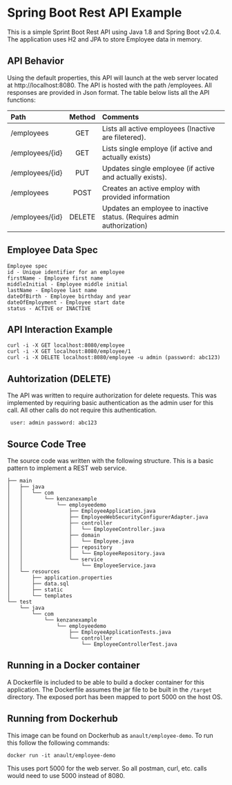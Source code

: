# Spring Boot Rest API Example
This is a simple Sprint Boot Rest API using Java 1.8 and Spring Boot v2.0.4. The application uses H2 and JPA to store Employee data in memory.

## API Behavior
Using the default properties, this API will launch at the web server located at http://localhost:8080. 
The API is hosted with the path /employees. All responses are provided in Json format. 
The table below lists all the API functions:

|  Path           | Method   | Comments                                                              |
|:----------------|:--------:|:----------------------------------------------------------------------|
| /employees      | GET      | Lists all active employees (Inactive are filetered).                  |
| /employees/{id} | GET      | Lists single employe (if active and actually exists)                  |
| /employees/{id} | PUT      | Updates single employee (if active and actually exists).              |
| /employees      | POST     | Creates an active employ with provided information                    |
| /employees/{id} | DELETE   | Updates an employee to inactive status. (Requires admin authorization)|

## Employee Data Spec
```
Employee spec
id - Unique identifier for an employee
firstName - Employee first name
middleInitial - Employee middle initial
lastName - Employee last name
dateOfBirth - Employee birthday and year
dateOfEmployment - Employee start date
status - ACTIVE or INACTIVE
```

## API Interaction Example
```
curl -i -X GET localhost:8080/employee
curl -i -X GET localhost:8080/employee/1
curl -i -X DELETE localhost:8080/employee -u admin (password: abc123)
```
## Auhtorization (DELETE)
The API was written to require authorization for delete requests. This was implemented by requiring basic authentication as the admin user for this call. All other calls do not require this authentication.

``` user: admin password: abc123```

## Source Code Tree
The source code was written with the following structure. This is a basic pattern to implement a REST web service.

```
├── main
│   ├── java
│   │   └── com
│   │       └── kenzanexample
│   │           └── employeedemo
│   │               ├── EmployeeApplication.java
│   │               ├── EmployeeWebSecurityConfigurerAdapter.java
│   │               ├── controller
│   │               │   └── EmployeeController.java
│   │               ├── domain
│   │               │   └── Employee.java
│   │               ├── repository
│   │               │   └── EmployeeRepository.java
│   │               └── service
│   │                   └── EmployeeService.java
│   └── resources
│       ├── application.properties
│       ├── data.sql
│       ├── static
│       └── templates
└── test
    └── java
        └── com
            └── kenzanexample
                └── employeedemo
                    ├── EmployeeApplicationTests.java
                    └── controller
                        └── EmployeeControllerTest.java
```

## Running in a Docker container
A Dockerfile is included to be able to build a docker container for this application. The Dockerfile assumes the jar file to be built in the `/target` directory. The exposed port has been mapped to port 5000 on the host OS.

## Running from Dockerhub
This image can be found on Dockerhub as `anault/employee-demo`.
To run this follow the following commands:
```
docker run -it anault/employee-demo
```

This uses port 5000 for the web server. So all postman, curl, etc. calls would need to use 5000 instead of 8080.
